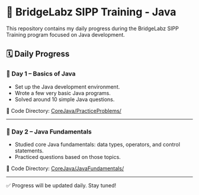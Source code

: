 # 🌉 BridgeLabz SIPP Training - Java

This repository contains my daily progress during the BridgeLabz SIPP Training program focused on Java development.

## 🗓 Daily Progress

### 📅 Day 1 – Basics of Java
- Set up the Java development environment.
- Wrote a few very basic Java programs.
- Solved around 10 simple Java questions.

📁 Code Directory: [CoreJava/PracticeProblems/](./CoreJava/PracticeProblems/)

---

### 📅 Day 2 – Java Fundamentals
- Studied core Java fundamentals: data types, operators, and control statements.
- Practiced questions based on those topics.

📁 Code Directory: [CoreJava/JavaFundamentals/](./CoreJava/JavaFundamentals/)

---

✅ Progress will be updated daily. Stay tuned!
